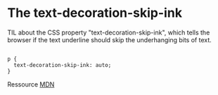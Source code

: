 # The text-decoration-skip-ink

TIL about the CSS property "text-decoration-skip-ink", which tells the browser if the text underline should skip the underhanging bits of text.

```

p {
  text-decoration-skip-ink: auto;
}

```

Ressource [MDN](https://developer.mozilla.org/en-US/docs/Web/CSS/text-decoration-skip-ink)
